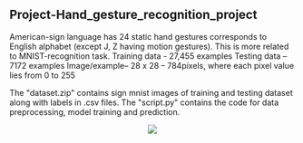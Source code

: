 ## Project-Hand_gesture_recognition_project

American-sign language has 24 static hand gestures corresponds to English alphabet (except J, Z having motion gestures).
This is more related to MNIST-recognition task.
Training data - 27,455 examples 
Testing data – 7172 examples
Image/example– 28 x 28 – 784pixels, where each pixel value lies from 0 to 255

The "dataset.zip" contains sign mnist images of training and testing dataset along with labels in .csv files.
The "script.py" contains the code for data preprocessing, model training and prediction.
<p align="center">
  <img src="https://github.com/xenificity/Project-Hand_gesture_recognition_project/blob/main/reference_image.png" />
</p>
